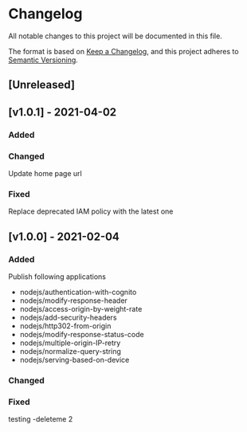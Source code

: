 # Changelog
All notable changes to this project will be documented in this file.

The format is based on [Keep a Changelog](https://keepachangelog.com/en/1.0.0/),
and this project adheres to [Semantic Versioning](https://semver.org/spec/v2.0.0.html).

## [Unreleased]


## [v1.0.1] - 2021-04-02
### Added

### Changed
Update home page url

### Fixed
Replace deprecated IAM policy with the latest one


## [v1.0.0] - 2021-02-04
### Added
Publish following applications
- nodejs/authentication-with-cognito
- nodejs/modify-response-header
- nodejs/access-origin-by-weight-rate
- nodejs/add-security-headers
- nodejs/http302-from-origin
- nodejs/modify-response-status-code
- nodejs/multiple-origin-IP-retry
- nodejs/normalize-query-string
- nodejs/serving-based-on-device


### Changed

### Fixed

testing -deleteme 2
